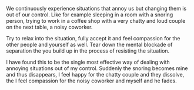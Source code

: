 ---
---

We continuously experience situations that annoy us but changing them
is out of our control. Like for example sleeping in a room with a
snoring person, trying to work in a coffee shop with a very chatty and
loud couple on the next table, a noisy coworker.

Try to relax into the situation, fully accept it and feel compassion
for the other people and yourself as well. Tear down the mental
blockade of separation the you build up in the process of resisting the
situation. 

I have found this to be the single most effective way of dealing with
annoying situations out of my control. Suddenly the snoring becomes
mine and thus disappears, I feel happy for the chatty couple and they
dissolve, the I feel compassion for the noisy coworker and myself and
he fades.
